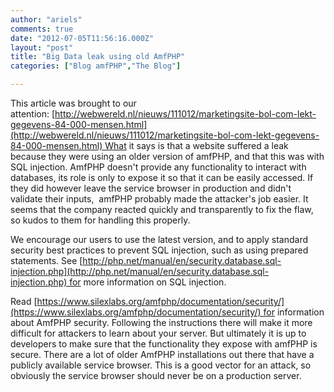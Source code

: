 ```yaml
---
author: "ariels"
comments: true
date: "2012-07-05T11:56:16.000Z"
layout: "post"
title: "Big Data leak using old AmfPHP"
categories: ["Blog amfPHP","The Blog"]

---
```

This article was brought to our attention: [http://webwereld.nl/nieuws/111012/marketingsite-bol-com-lekt-gegevens-84-000-mensen.html](http://webwereld.nl/nieuws/111012/marketingsite-bol-com-lekt-gegevens-84-000-mensen.html) What it says is that a website suffered a leak because they were using an older version of amfPHP, and that this was with SQL injection. AmfPHP doesn't provide any functionality to interact with databases, its role is only to expose it so that it can be easily accessed. If they did however leave the service browser in production and didn't validate their inputs,  amfPHP probably made the attacker's job easier. It seems that the company reacted quickly and transparently to fix the flaw, so kudos to them for handling this properly.

We encourage our users to use the latest version, and to apply standard security best practices to prevent SQL injection, such as using prepared statements. See [http://php.net/manual/en/security.database.sql-injection.php](http://php.net/manual/en/security.database.sql-injection.php) for more information on SQL injection.

Read [https://www.silexlabs.org/amfphp/documentation/security/](https://www.silexlabs.org/amfphp/documentation/security/) for information about AmfPHP security. Following the instructions there will make it more difficult for attackers to learn about your server. But ultimately it is up to developers to make sure that the functionality they expose with amfPHP is secure. There are a lot of older AmfPHP installations out there that have a publicly available service browser. This is a good vector for an attack, so obviously the service browser should never be on a production server.


